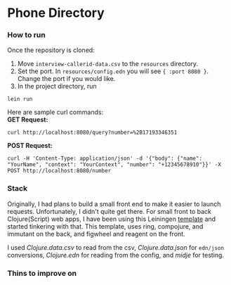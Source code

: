 # Phone Directory  

### How to run  
Once the repository is cloned:
1. Move `interview-callerid-data.csv` to the `resources` directory.  
2. Set the port. In `resources/config.edn` you will see `{ :port 8080 }`. Change the port if you would like.  
3. In the project directory, run  
```
lein run
```

Here are sample curl commands:  
**GET Request:**
```
curl http://localhost:8080/query?number=%2B17193346351
```
**POST Request:**
```
curl -H 'Content-Type: application/json' -d '{"body": {"name": "YourName", "context": "YourContext", "number": "+12345678910"}}' -X POST http://localhost:8080/number
```
### Stack  
Originally, I had plans to build a small front end to make it easier to launch requests. Unfortunately, I didn't quite get there. For small front to back Clojure(Script) web apps, I have been using this Leiningen [template](https://github.com/gered/simple-web-app-template) and started tinkering with that. This template, uses ring, compojure, and immutant on the back, and figwheel and reagent on the front.  

I used *Clojure.data.csv* to read from the csv, *Clojure.data.json* for `edn/json` conversions, *Clojure.edn* for reading from the config, and *midje* for testing.  

### Thins to improve on
